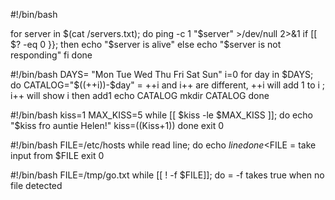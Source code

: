 #!/bin/bash

for server in $(cat /servers.txt); do
  ping -c 1 "$server" >/dev/null 2>&1
  if [[ $? -eq 0 }}; then
    echo "$server is alive"
  else
    echo "$server is not responding"
  fi
done


#!/bin/bash
DAYS= "Mon Tue Wed Thu Fri Sat Sun"
i=0
for day in $DAYS; do
  CATALOG="$((++i))-$day"        = ++i and i++ are different, ++i will add 1 to i ; i++ will show i then add1
  echo CATALOG
  mkdir CATALOG
done

#!/bin/bash
kiss=1
MAX_KISS=5
while [[ $kiss -le $MAX_KISS ]]; do
  echo "$kiss fro auntie Helen!"
  kiss=$(($Kiss+1))
done
exit 0

#!/bin/bash
FILE=/etc/hosts
while read line; do
  echo $line
done <$FILE         = take input from $FILE
exit 0

#!/bin/bash
FILE=/tmp/go.txt
while [[ ! -f $FILE]]; do        = -f takes true when no file detected
